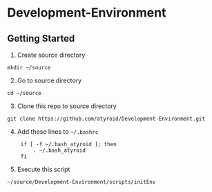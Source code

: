 # Development-Environment

## Getting Started

1. Create source directory

`mkdir ~/source`

2. Go to source directory

`cd ~/source`

3. Clone this repo to source directory

`git clone https://github.com/atyroid/Development-Environment.git`

4. Add these lines to `~/.bashrc`

		if [ -f ~/.bash_atyroid ]; then
			. ~/.bash_atyroid
		fi

6.  Execute this script

`~/source/Development-Environment/scripts/initEnv`
